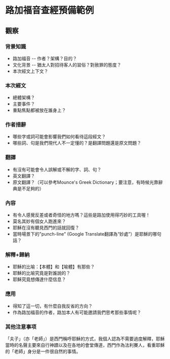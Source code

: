 # 路加福音查經預備範例

## 觀察

### 背景知識

- 路加福音 -- 作者？架構？目的？
- 文化背景 -- 猶太人對招待客人的習俗？對赦罪的態度？
- 本次經文上下文？

### 本次經文

- 總體架構？
- 主要事件？
- 重點焦點都被放在誰身上？

### 作者措辭

- 哪些字或詞可能會影響我們如何看待這段經文？
- 哪些詞、句是我們現代人不一定懂的？是翻譯問題還是原文問題？

### 翻譯

- 有沒有可能會令人誤解或不解的字、詞、句？
- 英文翻譯？
- 原文翻譯？（可以參考Mounce's Greek Dictionary；要注意，有時候光靠辭典是不足夠的）

### 內容

- 有令人感覺反差或者奇怪的地方嗎？這些是路加使用得巧妙的工具喔！
- 莫名其妙有個女人跑進來？
- 耶穌在沒有聽見西門的話就回復？
- 當時場景下的"punch-line" (Google Translate翻譯為“妙處”）是耶穌的哪句話？

### 解釋+歸納

- 耶穌的比喻：【本體】和【喻體】有那些？
- 耶穌的比喻究竟是對誰說的？
- 耶穌究竟想傳達什麼信息？

### 應用

- 得知了這一切，有什麼自我反省的方向？
- 作為路加福音的作者，路加本人有可能邀請我們思考那些事情呢？

### 其他注意事项

「夫子」（亦「老師」）是西門稱呼耶穌的方式，我個人認為不需要過度解釋，耶穌當時的名聲主要來自行神蹟以及在各地的會堂傳道，西門作為法利賽人，看重耶穌的「老師」身分是一件很自然的事情。
